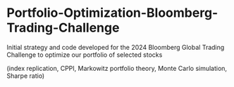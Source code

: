 # Portfolio-Optimization-Bloomberg-Trading-Challenge
Initial strategy and code developed for the 2024 Bloomberg Global Trading Challenge to optimize our portfolio of selected stocks

(index replication, CPPI, Markowitz portfolio theory, Monte Carlo simulation, Sharpe ratio)
